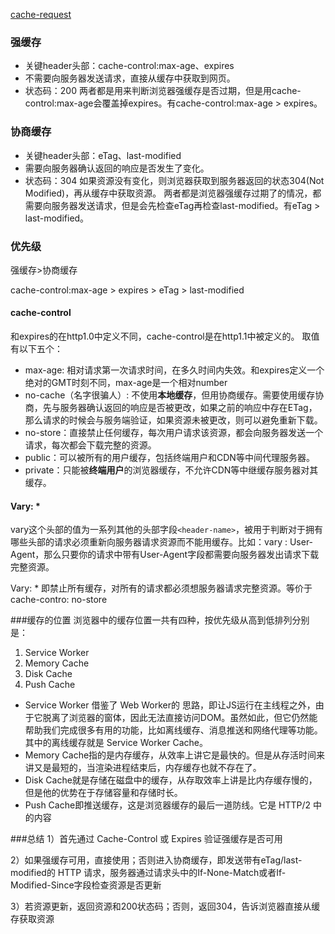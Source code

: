 <!-- 缓存.md -->

[cache-request](./asset/cache.png)

### 强缓存
- 关键header头部：cache-control:max-age、expires
- 不需要向服务器发送请求，直接从缓存中获取到网页。
- 状态码：200
两者都是用来判断浏览器强缓存是否过期，但是用cache-control:max-age会覆盖掉expires。有cache-control:max-age > expires。

### 协商缓存
- 关键header头部：eTag、last-modified
- 需要向服务器确认返回的响应是否发生了变化。
- 状态码：304
如果资源没有变化，则浏览器获取到服务器返回的状态304(Not Modified)，再从缓存中获取资源。
两者都是浏览器强缓存过期了的情况，都需要向服务器发送请求，但是会先检查eTag再检查last-modified。有eTag > last-modified。

### 优先级

强缓存>协商缓存

cache-control:max-age > expires > eTag > last-modified

#### cache-control
和expires的在http1.0中定义不同，cache-control是在http1.1中被定义的。
取值有以下五个：
- max-age: 相对请求第一次请求时间，在多久时间内失效。和expires定义一个绝对的GMT时刻不同，max-age是一个相对number 
- no-cache（名字很骗人）: 不使用**本地缓存**，但用协商缓存。需要使用缓存协商，先与服务器确认返回的响应是否被更改，如果之前的响应中存在ETag，那么请求的时候会与服务端验证，如果资源未被更改，则可以避免重新下载。
- no-store：直接禁止任何缓存，每次用户请求该资源，都会向服务器发送一个请求，每次都会下载完整的资源。
- public：可以被所有的用户缓存，包括终端用户和CDN等中间代理服务器。
- private：只能被**终端用户**的浏览器缓存，不允许CDN等中继缓存服务器对其缓存。

#### Vary: *
vary这个头部的值为一系列其他的头部字段`<header-name>`，被用于判断对于拥有哪些头部的请求必须重新向服务器请求资源而不能用缓存。比如：vary : User-Agent，那么只要你的请求中带有User-Agent字段都需要向服务器发出请求下载完整资源。

Vary: * 即禁止所有缓存，对所有的请求都必须想服务器请求完整资源。等价于cache-contro: no-store

###缓存的位置
浏览器中的缓存位置一共有四种，按优先级从高到低排列分别是：	
1. Service Worker
2. Memory Cache
3. Disk Cache
4. Push Cache

- Service Worker 借鉴了 Web Worker的 思路，即让JS运行在主线程之外，由于它脱离了浏览器的窗体，因此无法直接访问DOM。虽然如此，但它仍然能帮助我们完成很多有用的功能，比如离线缓存、消息推送和网络代理等功能。其中的离线缓存就是 Service Worker Cache。
- Memory Cache指的是内存缓存，从效率上讲它是最快的。但是从存活时间来讲又是最短的，当渲染进程结束后，内存缓存也就不存在了。
- Disk Cache就是存储在磁盘中的缓存，从存取效率上讲是比内存缓存慢的，但是他的优势在于存储容量和存储时长。
- Push Cache即推送缓存，这是浏览器缓存的最后一道防线。它是 HTTP/2 中的内容


###总结
1）首先通过 Cache-Control 或 Expires 验证强缓存是否可用

2）如果强缓存可用，直接使用；否则进入协商缓存，即发送带有eTag/last-modified的 HTTP 请求，服务器通过请求头中的If-None-Match或者If-Modified-Since字段检查资源是否更新

3）若资源更新，返回资源和200状态码；否则，返回304，告诉浏览器直接从缓存获取资源

